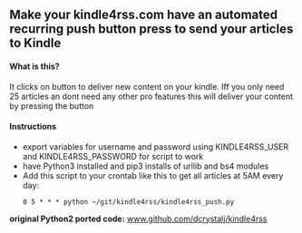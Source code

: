 
## Make your kindle4rss.com have an automated recurring push button press to send your articles to Kindle

#### What is this?
It clicks on button to deliver new content on your kindle. Iff you only need 25 articles an dont need any other pro features this will deliver your content by pressing the button

#### Instructions
* export variables for username and password using KINDLE4RSS_USER and KINDLE4RSS_PASSWORD for script to work
* have Python3 installed and pip3 installs of urllib and bs4 modules
* Add this script to your crontab like this to get all articles at 5AM every day:
  ```
  0 5 * * * python ~/git/kindle4rss/kindle4rss_push.py
  ```

**original Python2 ported code:** www.github.com/dcrystalj/kindle4rss
